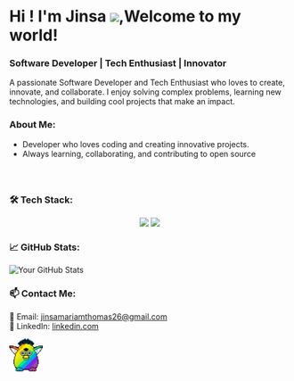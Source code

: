
# Hi ! I'm Jinsa <img src='https://user-images.githubusercontent.com/5713670/87202985-820dcb80-c2b6-11ea-9f56-7ec461c497c3.gif' width='60'/>,Welcome to my world!

<h3> Software Developer | Tech Enthusiast | Innovator </h3>
A passionate Software Developer and Tech Enthusiast who loves to create, innovate, and collaborate. I enjoy solving complex problems, learning new technologies, and building cool projects that make an impact.



 



###  About Me:
- Developer who loves coding and creating innovative projects.
- Always learning, collaborating, and contributing to open source
###

<br clear="both">



###

### 🛠 Tech Stack:
<p align="center">
  <img src="https://img.shields.io/badge/Python-3776AB?style=for-the-badge&logo=python&logoColor=white"> <img src="https://img.shields.io/badge/GitHub-181717?style=for-the-badge&logo=github&logoColor=white">
</p>
<p align="center"></p>

### 📈 GitHub Stats:
![Your GitHub Stats](https://github-readme-stats.vercel.app/api?username=yourusername&show_icons=true&theme=radical)

### 📫 Contact Me:
📧 Email: jinsamariamthomas26@gmail.com  
💼 LinkedIn: [linkedin.com](https://www.linkedin.com/in/jinsa-mariam-thomas182603/)

<img src="party-furby.gif" align="middle" width="60">





